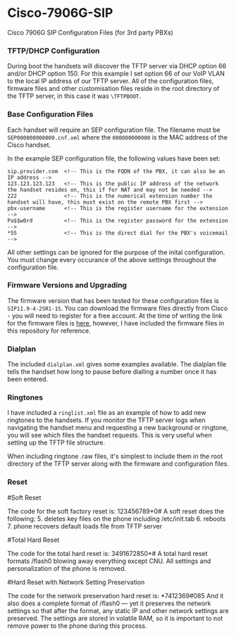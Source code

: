 # Cisco-7906G-SIP
Cisco 7906G SIP Configuration Files (for 3rd party PBXs)

### TFTP/DHCP Configuration

During boot the handsets will discover the TFTP server via DHCP option 66 and/or DHCP option 150. For this example I set option 66 of our VoIP VLAN to the local IP address of our TFTP server. All of the configuration files, firmware files and other customisation files reside in the root directory of the TFTP server, in this case it was `\TFTPBOOT`.

### Base Configuration Files

Each handset will require an SEP configuration file. The filename must be `SEP000000000000.cnf.xml` where the `000000000000` is the MAC address of the Cisco handset.

In the example SEP configuration file, the following values have been set:

    sip.provider.com  <!-- This is the FQDN of the PBX, it can also be an IP address -->
    123.123.123.123   <!-- This is the public IP address of the network the handset resides on, this if for NAT and may not be needed -->
    222               <!-- This is the numerical extension number the handset will have, this must exist on the remote PBX first -->
    pbx-username      <!-- This is the register username for the extension -->
    Pa$$w0rd          <!-- This is the register password for the extension -->
    *55               <!-- This is the direct dial for the PBX's voicemail -->
    
All other settings can be ignored for the purpose of the inital configuration. You must change every occurance of the above settings throughout the configuration file.

### Firmware Versions and Upgrading

The firmware version that has been tested for these configuration files is `SIP11.9-4-2SR1-1S`. You can download the firmware files directly from Cisco - you will need to register for a free account. At the time of writing the link for the firmware files is [here](https://software.cisco.com/download/release.html?mdfid=280607214&softwareid=282074288&os=&release=9.4(2)SR3&relind=AVAILABLE&rellifecycle=&reltype=latest&i=!pp), however, I have included the firmware files in this repository for reference.

### Dialplan

The included `dialplan.xml` gives some examples available. The dialplan file tells the handset how long to pause before dialling a number once it has been entered.

### Ringtones

I have included a `ringlist.xml` file as an example of how to add new ringtones to the handsets. If you monitor the TFTP server logs when navigating the handset menu and requesting a new background or ringtone, you will see which files the handset requests. This is very useful when setting up the TFTP file structure.

When including ringtone .raw files, it's simplest to include them in the root directory of the TFTP server along with the firmware and configuration files.

### Reset

#Soft Reset

The code for the soft factory reset is: 123456789*0#
A soft reset does the following:
5. deletes key files on the phone including /etc/init.tab
6. reboots
7. phone recovers default loads file from TFTP server

#Total Hard Reset

The code for the total hard reset is: 3491672850*#
A total hard reset formats /flash0 blowing away everything except CNU. All settings and personalization of the phone is removed.

#Hard Reset with Network Setting Preservation

The code for the network preservation hard reset is: *7412369#085
And it also does a complete format of /flash0 — yet it preserves the network settings so that after the format, any static IP and other network settings are preserved. The settings are stored in volatile RAM, so it is important to not remove power to the phone during this process.



